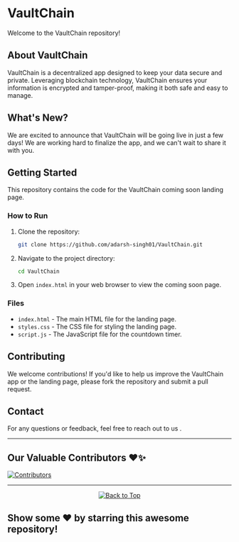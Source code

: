 # VaultChain

Welcome to the VaultChain repository! 

## About VaultChain

VaultChain is a decentralized app designed to keep your data secure and private. Leveraging blockchain technology, VaultChain ensures your information is encrypted and tamper-proof, making it both safe and easy to manage.

## What's New?

We are excited to announce that VaultChain will be going live in just a few days! We are working hard to finalize the app, and we can't wait to share it with you.

## Getting Started

This repository contains the code for the VaultChain coming soon landing page. 

### How to Run

1. Clone the repository:
    ```bash
    git clone https://github.com/adarsh-singh01/VaultChain.git
    ```
2. Navigate to the project directory:
    ```bash
    cd VaultChain
    ```
3. Open `index.html` in your web browser to view the coming soon page.

### Files

- `index.html` - The main HTML file for the landing page.
- `styles.css` - The CSS file for styling the landing page.
- `script.js` - The JavaScript file for the countdown timer.

## Contributing

We welcome contributions! If you'd like to help us improve the VaultChain app or the landing page, please fork the repository and submit a pull request.

## Contact

For any questions or feedback, feel free to reach out to us .

---

## Our Valuable Contributors ❤️✨

[![Contributors](https://contrib.rocks/image?repo=say-het/WordWise)](https://github.com/say-het/WordWise/graphs/contributors)

---

<div align="center">
    <a href="#top">
        <img src="https://img.shields.io/badge/Back%20to%20Top-000000?style=for-the-badge&logo=github&logoColor=white" alt="Back to Top">
    </a>
</div>

## Show some ❤️ by starring this awesome repository!
